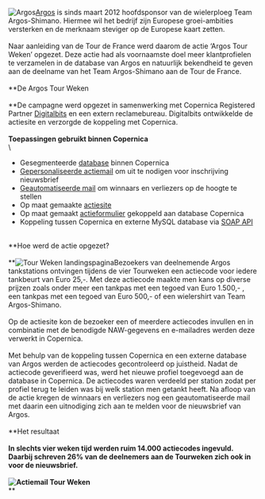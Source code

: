 ![Argos](Copernicacom/logo-argos.png "Argos")[Argos](http://argosenergies.com/nl/ "Argos")
is sinds maart 2012 hoofdsponsor van de wielerploeg Team Argos-Shimano.
Hiermee wil het bedrijf zijn Europese groei-ambities versterken en de
merknaam steviger op de Europese kaart zetten.\
\
Naar aanleiding van de Tour de France werd daarom de actie ‘Argos Tour
Weken’ opgezet. Deze actie had als voornaamste doel meer klantprofielen
te verzamelen in de database van Argos en natuurlijk bekendheid te geven
aan de deelname van het Team Argos-Shimano aan de Tour de France.\
\
**De Argos Tour Weken\
\
**De campagne werd opgezet in samenwerking met Copernica Registered
Partner
[Digitalbits](http://www.copernica.com/nl/ondersteuning/partner/4543021 "Digitalbits")
en een extern reclamebureau. Digitalbits ontwikkelde de actiesite en
verzorgde de koppeling met Copernica.\
\
**Toepassingen gebruikt binnen Copernica**\
\

-   Gesegmenteerde
    [database](./creating-your-own-databases.md)
    binnen Copernica
-   [Gepersonaliseerde
    actiemail](./create-clever-emailings.md)
    om uit te nodigen voor inschrijving nieuwsbrief
-   [Geautomatiseerde
    mail](./automate-your-campaigns.md)
    om winnaars en verliezers op de hoogte te stellen
-   Op maat gemaakte
    [actiesite](http://www.copernica.com/nl/functies/webpaginas/maak-en-publiceer-je-eigen-webpaginas)
-   Op maat gemaakt
    [actieformulier](./various-types-of-web-forms.md)
    gekoppeld aan database Copernica
-   Koppeling tussen Copernica en externe MySQL database via [SOAP
    API](./soap-api-documentation.md)

\
**Hoe werd de actie opgezet?\
\
**![Tour Weken
landingspagina](Copernicacom/tourweken-landingspagina.png "Tour Weken landingspagina")Bezoekers
van deelnemende Argos tankstations ontvingen tijdens de vier Tourweken
een actiecode voor iedere tankbeurt van Euro 25,-. Met deze actiecode
maakte men kans op diverse prijzen zoals onder meer een tankpas met een
tegoed van Euro 1.500,- , een tankpas met een tegoed van Euro 500,- of
een wielershirt van Team Argos-Shimano.\
\
Op de actiesite kon de bezoeker een of meerdere actiecodes invullen en
in combinatie met de benodigde NAW-gegevens en e-mailadres werden deze
verwerkt in Copernica.\
\
Met behulp van de koppeling tussen Copernica en een externe database van
Argos werden de actiecodes gecontroleerd op juistheid. Nadat de
actiecode geverifieerd was, werd het nieuwe profiel toegevoegd aan de
database in Copernica. De actiecodes waren verdeeld per station zodat
per profiel terug te leiden was bij welk station men getankt heeft. Na
afloop van de actie kregen de winnaars en verliezers nog een
geautomatiseerde mail met daarin een uitnodiging zich aan te melden voor
de nieuwsbrief van Argos.\
\
**Het resultaat\
**\
In slechts vier weken tijd werden ruim 14.000 actiecodes ingevuld.
Daarbij schreven 26% van de deelnemers aan de Tourweken zich ook in voor
de nieuwsbrief.\
\
![Actiemail Tour
Weken](Copernicacom/tourweken-mail.png "Actiemail Tour Weken")**\
**
